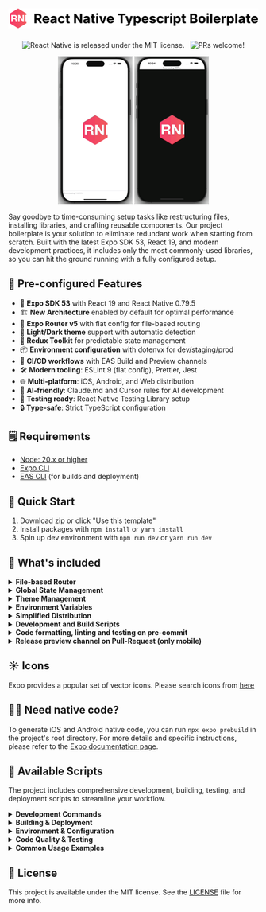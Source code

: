 <h1 align="center">
  <img src='https://github.com/wataru-maeda/react-native-boilerplate/blob/main/__DELELE_ME__/banner.png' width='600'>
</h1>

<p align="center">
  <img src="https://img.shields.io/badge/license-MIT-blue.svg" alt="React Native is released under the MIT license." />
  <img src="https://github.com/wataru-maeda/react-native-boilerplate/actions/workflows/preview.yml/badge.svg" alt="" />
  <img src="https://github.com/wataru-maeda/react-native-boilerplate/actions/workflows/test.yml/badge.svg" alt="" />
  <img src="https://img.shields.io/badge/PRs-welcome-brightgreen.svg" alt="PRs welcome!" />
</p>

<p align="center">
  <img src='https://github.com/wataru-maeda/react-native-boilerplate/blob/main/__DELELE_ME__/demo-light-theme.gif' width='150px'>
  <img src='https://github.com/wataru-maeda/react-native-boilerplate/blob/main/__DELELE_ME__/demo-dark-theme.gif' width='150px'>
</p>

Say goodbye to time-consuming setup tasks like restructuring files, installing libraries, and crafting reusable components. Our project boilerplate is your solution to eliminate redundant work when starting from scratch. Built with the latest Expo SDK 53, React 19, and modern development practices, it includes only the most commonly-used libraries, so you can hit the ground running with a fully configured setup.

## 🎯 Pre-configured Features

- 📱 **Expo SDK 53** with React 19 and React Native 0.79.5
- 🏗️ **New Architecture** enabled by default for optimal performance
- 🧭 **Expo Router v5** with flat config for file-based routing
- 🎨 **Light/Dark theme** support with automatic detection
- 🔄 **Redux Toolkit** for predictable state management
- 📦 **Environment configuration** with dotenvx for dev/staging/prod
- 🚀 **CI/CD workflows** with EAS Build and Preview channels
- 🛠️ **Modern tooling**: ESLint 9 (flat config), Prettier, Jest
- 🌐 **Multi-platform**: iOS, Android, and Web distribution
- 📝 **AI-friendly**: Claude.md and Cursor rules for AI development
- 🧪 **Testing ready**: React Native Testing Library setup
- 🔒 **Type-safe**: Strict TypeScript configuration

## 🗒️ Requirements

- [Node: 20.x or higher](https://nodejs.org/en)
- [Expo CLI](https://docs.expo.dev/more/expo-cli/)
- [EAS CLI](https://docs.expo.dev/build/setup/) (for builds and deployment)

## 🚀 Quick Start

1. Download zip or click "Use this template"
2. Install packages with `npm install` or `yarn install`
3. Spin up dev environment with `npm run dev` or `yarn run dev`

## 🤖 What's included

<details>
  <summary><b>File-based Router</b></summary>
  
####

The project uses [**Expo Router**](https://docs.expo.dev/router/introduction/) with a pre-configured navigation structure which has updated from react-navigation. The navigation structure is based on file-based routing, making it easier to manage and navigate between screens. The project has a pre-configured navigation structure with a drawer and tab navigation. You can easily add new screens and navigations by following the existing structure:

```
Root (Drawer)
├── Home Tab
│   └── Stack
│       ├── Home Screen
│       └── Details Screen
└── Profile Tab
    └── Stack
        ├── Profile Screen
        └── Details Screen
```

</details>

<details>
  <summary><b>Global State Management</b></summary>

####

### State Management with Redux Toolkit
---

This project uses [**Redux Toolkit**](https://redux-toolkit.js.org/) for global state management, pre-configured with Redux Hooks for immediate use. 

#### Getting Started
1. Explore existing slices in the [`/slices`](https://github.com/wataru-maeda/react-native-boilerplate/tree/main/slices) directory
2. See usage examples in [`/app/_layout.tsx`](https://github.com/wataru-maeda/react-native-boilerplate/blob/main/app/_layout.tsx#L23)

#### Adding New State
1. Copy [`/slices/app.slice.ts`](https://github.com/wataru-maeda/react-native-boilerplate/blob/main/slices/app.slice.ts)
2. Rename and modify for your needs
3. Add your slice to [`/utils/store.ts`](https://github.com/wataru-maeda/react-native-boilerplate/blob/main/utils/store.ts#L10)

#### Development
Redux logger is enabled by default. To disable, remove the logger from [`/utils/store.ts`](https://github.com/wataru-maeda/react-native-boilerplate/blob/main/utils/store.ts#L13).

</details>

<details>
  <summary><b>Theme Management</b></summary>

####

The project simplifies asset and theme management through a centralized [`/theme`](https://github.com/wataru-maeda/react-native-boilerplate/tree/main/theme) directory that handles images, icons, fonts, and colors, with built-in asset preloading and SVG support for optimal performance, while also providing a custom `useColorScheme` hook (located in [`/hooks/useColorScheme.ts`](https://github.com/wataru-maeda/react-native-boilerplate/blob/main/hooks/useColorScheme.ts)) that automatically detects and adapts colors based on the current theme across both mobile and web platforms - making it easy to implement dynamic theming by returning the current color scheme name and flags (isDark, isLight) for conditional styling.

</details>

<details>
  <summary><b>Environment Variables</b></summary>

####

### Environment Variables Management
---

The project uses [`dotenvx`](https://dotenvx.com/) to handle environment variables across both Expo CLI and EAS CLI builds. Here's how it works:

#### Setup Structure
- `.env.dev.example` - Development environment template
- `.env.prod.example` - Production environment template
- Configuration in [`app.config.ts`](https://github.com/wataru-maeda/react-native-boilerplate/blob/main/app.config.ts) and [`utils/config.ts`](https://github.com/wataru-maeda/react-native-boilerplate/blob/main/utils/config.ts)

#### Getting Started with Your Expo Account
1. Rename `.env.dev.example` to `.env.dev`
2. Update `owner` in [`app.json`](https://github.com/wataru-maeda/react-native-boilerplate/blob/main/app.json#L6) with your Expo username
3. Set your `EXPO_SLUG` and `EXPO_PROJECT_ID` in `.env.dev`

#### Adding New Environment Variables
1. Add variables to both `.env.dev` and `.env.prod`
2. Include them in `app.config.ts` under the [`extra`](https://github.com/wataru-maeda/react-native-boilerplate/blob/main/app.config.ts#L29) object
3. Define them in [`utils/config.ts`](https://github.com/wataru-maeda/react-native-boilerplate/blob/main/utils/config.ts#L6)

#### Verify Configuration
- Check variables in the app's bottom sheet OR...
- Run `npm run dev:config:public` to view loaded variables in console

### Environment Variables & Security
---

The project intentionally avoids using `EXPO_PUBLIC_` prefix for environment variables, instead utilizing EAS secrets for enhanced security. Here's why:

#### Current Approach
- Variables are uploaded to EAS servers as `secrets`
- Securely accessible only during EAS build and submit processes
- Use `npm run dev:secret:push` to automatically upload variables from `.env.dev` and `.env.prod`

#### Alternative Approach
If you prefer direct access via `process.env`:
- Use `EXPO_PUBLIC_` prefix for non-sensitive data
- **Warning**: Never store sensitive information with `EXPO_PUBLIC_` prefix as it exposes data to clients
- For sensitive data handling, follow [React Native's security guidelines](https://reactnative.dev/docs/security#storing-sensitive-info) for storing sensitive information

</details>

<details>
  <summary><b>Simplified Distribution</b></summary>

####

The project streamlines deployment with simple commands - use `npm run dev:build:mobile` to generate iOS (IPA) and Android (APK) distributions, and `npm run dev:deploy:web` to deploy the web version to EAS Hosting.

</details>

<details>
  <summary><b>Development and Build Scripts</b></summary>

####

#### Development:
- `npm run dev` - Run on all platforms
- `npm run dev:ios` - Run iOS only
- `npm run dev:android` - Run Android only
- `npm run dev:web` - Run web only

#### Building:
- `npm run dev:build:mobile` - Build mobile apps
- `npm run dev:build:web` - Build web app
- `npm run dev:deploy:web` - Deploy web app to [EAS Hosting](https://docs.expo.dev/eas/hosting/introduction/)

#### Testing:
- `npm run lint` - Run ESLint
- `npm run format` - Run Prettier
- `npm run test` - Run Jest tests

</details>

<details>
  <summary><b>Code formatting, linting and testing on pre-commit</b></summary>

####

The project maintains code quality through integrated Eslint, Prettier, and Jest configurations - code is automatically scanned and formatted during development (especially with 'Format on Save' enabled), while pre-commit hooks verify, format, and test your code to ensure all commits meet quality standards.

</details>

<details>
  <summary><b>Release preview channel on Pull-Request (only mobile)</b></summary>

####

- When you've completed your work and need to share a preview with the QA team, our boilerplate automates the distribution process for you. Here's how it works:
1. Whenever you create a pull request (PR) or merge, it automatically generates a preview channel in your Expo account.
2. You don't need to run 'eas' commands every time you create a PR; the process is streamlined for you.
3. The continuous delivery (CD) process is managed through the [preview.yml](https://github.com/wataru-maeda/react-native-boilerplate/blob/main/.github/workflows/preview.yml) configuration file, which utilizes [expo-github-action](https://github.com/expo/expo-github-action).

To set up the CD workflow, follow these steps:
1. Create an `EXPO_TOKEN` in your Expo account. You can do this by visiting [this link](https://expo.dev/accounts/%5Baccount%5D/settings/access-tokens).
2. In your GitHub repository, go to **Settings**, then navigate to **Secrets and variables** -> **Actions** -> **Add new repository secret**. Make sure to name the secret as `EXPO_TOKEN`.
3. Update `name`, `slug`, `owner`, `projectId` and `url` in [app.json](https://github.com/wataru-maeda/react-native-boilerplate/blob/main/app.json):
4. Update in `name`, `slug`, `projectId`, `ios`, `android` in [app.config.ts](https://github.com/wataru-maeda/react-native-boilerplate/blob/main/app.config.ts)
6. After you push changes to the main branch, a new preview will be created automatically.

</details>

## ☀️ Icons

Expo provides a popular set of vector icons. Please search icons from [here](https://icons.expo.fyi/)

## 🧑‍💻 Need native code?

To generate iOS and Android native code, you can run `npx expo prebuild` in the project's root directory. For more details and specific instructions, please refer to the [Expo documentation page](https://docs.expo.dev/workflow/prebuild/).

## 🔧 Available Scripts

The project includes comprehensive development, building, testing, and deployment scripts to streamline your workflow.

<details>
  <summary><b>Development Commands</b></summary>

####

- `npm run dev` - Start Expo development server for all platforms with cache cleared
- `npm run dev:ios` - Start development server for iOS simulator only
- `npm run dev:android` - Start development server for Android emulator only  
- `npm run dev:web` - Start development server for web browser only
- `npm run dev:doctor` - Run Expo diagnostics to check project health

</details>

<details>
  <summary><b>Building & Deployment</b></summary>

####

- `npm run dev:build:mobile` - Build iOS (IPA) and Android (APK) using EAS Build for development
- `npm run dev:build:web` - Export static web application to `dist/` directory
- `npm run dev:serve:web` - Serve the built web app locally (run after `dev:build:web`)
- `npm run dev:deploy:web` - Build and deploy web app to [EAS Hosting](https://docs.expo.dev/eas/hosting/introduction/)

</details>

<details>
  <summary><b>Environment & Configuration</b></summary>

####

- `npm run dev:secret:push` - Upload environment variables from `.env.dev` to EAS secrets
- `npm run dev:secret:list` - List all environment variables stored in EAS
- `npm run dev:config:public` - Display current Expo configuration for debugging

</details>

<details>
  <summary><b>Code Quality & Testing</b></summary>

####

- `npm run lint` - Run ESLint to check code quality and style
- `npm run lint:staged` - Run linting only on staged Git files (used in pre-commit)
- `npm run format` - Format code using Prettier
- `npm run test` - Run Jest unit tests
- `npm run test:watch` - Run Jest tests in watch mode for development
- `npm run prepare` - Set up Husky Git hooks for pre-commit quality checks

</details>

<details>
  <summary><b>Common Usage Examples</b></summary>

####

**Start development:**
```bash
npm run dev                    # All platforms
npm run dev:web               # Web only
```

**Build and deploy web:**
```bash
npm run dev:build:web         # Build static files
npm run dev:serve:web         # Test locally
npm run dev:deploy:web        # Deploy to EAS Hosting
```

**Code quality:**
```bash
npm run lint                  # Check code
npm run format               # Format code
npm run test                 # Run tests
```

</details>


## 📓 License

This project is available under the MIT license. See the [LICENSE](https://github.com/wataru-maeda/react-native-boilerplate/blob/main/LICENSE) file for more info.
